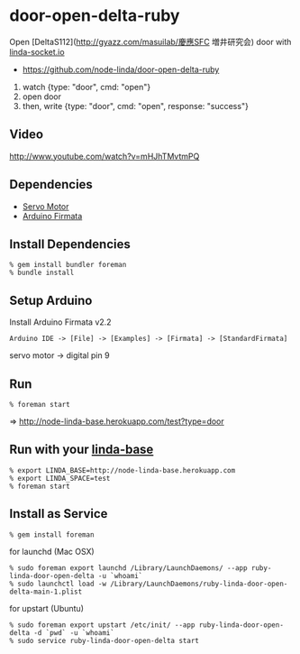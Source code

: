 door-open-delta-ruby
====================
Open [DeltaS112](http://gyazz.com/masuilab/慶應SFC 増井研究会) door with [linda-socket.io](https://github.com/node-linda/linda-socket.io)

- https://github.com/node-linda/door-open-delta-ruby


1. watch {type: "door", cmd: "open"}
2. open door
3. then, write {type: "door", cmd: "open", response: "success"}


Video
-----
http://www.youtube.com/watch?v=mHJhTMvtmPQ

Dependencies
------------
- [Servo Motor](http://akizukidenshi.com/catalog/g/gM-01794/)
- [Arduino Firmata](https://github.com/shokai/arduino_firmata)


## Install Dependencies

    % gem install bundler foreman
    % bundle install


## Setup Arduino

Install Arduino Firmata v2.2

    Arduino IDE -> [File] -> [Examples] -> [Firmata] -> [StandardFirmata]

servo motor -> digital pin 9


## Run

    % foreman start

=> http://node-linda-base.herokuapp.com/test?type=door


## Run with your [linda-base](https://github.com/node-linda/node-linda-base)

    % export LINDA_BASE=http://node-linda-base.herokuapp.com
    % export LINDA_SPACE=test
    % foreman start


## Install as Service

    % gem install foreman

for launchd (Mac OSX)

    % sudo foreman export launchd /Library/LaunchDaemons/ --app ruby-linda-door-open-delta -u `whoami`
    % sudo launchctl load -w /Library/LaunchDaemons/ruby-linda-door-open-delta-main-1.plist


for upstart (Ubuntu)

    % sudo foreman export upstart /etc/init/ --app ruby-linda-door-open-delta -d `pwd` -u `whoami`
    % sudo service ruby-linda-door-open-delta start
